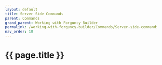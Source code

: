 ```yaml
---
layout: default
title: Server Side Commands
parent: Commands
grand_parent: Working with Forguncy Builder
permalink: /working-with-forguncy-builder/Commands/Server-side-commands/
nav_order: 10
---
```


# {{ page.title }}

